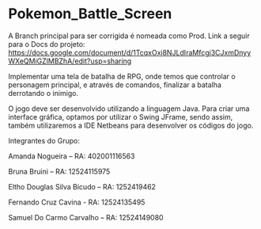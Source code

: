 # Pokemon_Battle_Screen
A Branch principal para ser corrigida é nomeada como Prod.
Link a seguir para o Docs do projeto: https://docs.google.com/document/d/1TcqxOxj8NJLdIraMfcgj3CJxmDnyyWXeQMiGZlMBZhA/edit?usp=sharing

Implementar uma tela de batalha de RPG, onde temos que controlar o personagem principal, 
e através de comandos, finalizar a batalha derrotando o inimigo. 

O jogo deve ser desenvolvido utilizando a linguagem Java. Para criar uma interface gráfica, optamos por utilizar o Swing JFrame, 
sendo assim, também utilizaremos a IDE Netbeans para desenvolver os códigos do jogo.

Integrantes do Grupo:

Amanda Nogueira – RA: 402001116563

Bruna Bruini – RA: 12524115975

Eltho Douglas Silva Bicudo – RA: 1252419462

Fernando Cruz Cavina  - RA: 12524135495

Samuel Do Carmo Carvalho – RA:  12524149080
